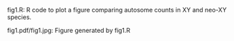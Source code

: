 fig1.R: R code to plot a figure comparing autosome counts in XY and neo-XY species. 

fig1.pdf/fig1.jpg: Figure generated by fig1.R


